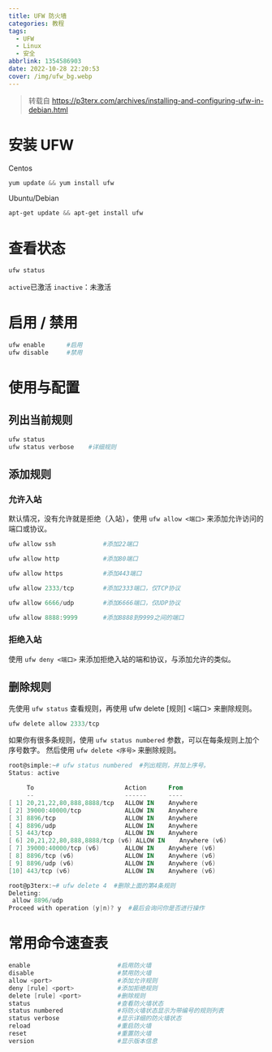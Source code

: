 ```yaml
---
title: UFW 防火墙
categories: 教程
tags: 
  - UFW
  - Linux
  - 安全
abbrlink: 1354586903
date: 2022-10-28 22:20:53
cover: /img/ufw_bg.webp
---
```

>转载自
https://p3terx.com/archives/installing-and-configuring-ufw-in-debian.html

# 安装 UFW
Centos
```powershell
yum update && yum install ufw
```
Ubuntu/Debian
```powershell
apt-get update && apt-get install ufw
```
# 查看状态
```powershell
ufw status
```
`active`已激活
`inactive`：未激活
# 启用 / 禁用
```powershell
ufw enable      #启用
ufw disable     #禁用
```
# 使用与配置
## 列出当前规则
```powershell
ufw status
ufw status verbose    #详细规则
```
## 添加规则
### 允许入站
默认情况，没有允许就是拒绝（入站），使用 `ufw allow <端口>` 来添加允许访问的端口或协议。
```powershell
ufw allow ssh             #添加22端口

ufw allow http            #添加80端口

ufw allow https           #添加443端口

ufw allow 2333/tcp        #添加2333端口，仅TCP协议

ufw allow 6666/udp        #添加6666端口，仅UDP协议

ufw allow 8888:9999       #添加8888到9999之间的端口
```
### 拒绝入站
使用 `ufw deny <端口>` 来添加拒绝入站的端和协议，与添加允许的类似。
## 删除规则
先使用 `ufw status` 查看规则，再使用 ufw delete [规则] <端口> 来删除规则。
```powershell
ufw delete allow 2333/tcp
```
如果你有很多条规则，使用 `ufw status numbered` 参数，可以在每条规则上加个序号数字。
然后使用 `ufw delete <序号>` 来删除规则。
```powershell
root@simple:~# ufw status numbered  #列出规则，并加上序号。
Status: active

     To                         Action      From
     --                         ------      ----
[ 1] 20,21,22,80,888,8888/tcp   ALLOW IN    Anywhere
[ 2] 39000:40000/tcp            ALLOW IN    Anywhere
[ 3] 8896/tcp                   ALLOW IN    Anywhere
[ 4] 8896/udp                   ALLOW IN    Anywhere
[ 5] 443/tcp                    ALLOW IN    Anywhere
[ 6] 20,21,22,80,888,8888/tcp (v6) ALLOW IN    Anywhere (v6)
[ 7] 39000:40000/tcp (v6)       ALLOW IN    Anywhere (v6)
[ 8] 8896/tcp (v6)              ALLOW IN    Anywhere (v6)
[ 9] 8896/udp (v6)              ALLOW IN    Anywhere (v6)
[10] 443/tcp (v6)               ALLOW IN    Anywhere (v6)

root@p3terx:~# ufw delete 4  #删除上面的第4条规则
Deleting:
 allow 8896/udp
Proceed with operation (y|n)? y  #最后会询问你是否进行操作
```
# 常用命令速查表
```powershell
enable                        #启用防火墙
disable                       #禁用防火墙
allow <port>                  #添加允许规则
deny [rule] <port>            #添加拒绝规则
delete [rule] <port>          #删除规则
status                        #查看防火墙状态
status numbered               #将防火墙状态显示为带编号的规则列表
status verbose                #显示详细的防火墙状态
reload                        #重启防火墙
reset                         #重置防火墙
version                       #显示版本信息
```
